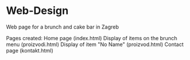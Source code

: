 # Web-Design
Web page for a brunch and cake bar in Zagreb

Pages created:
  Home page (index.html)
  Display of items on the brunch menu (proizvodi.html)
  Display of item "No Name" (proizvod.html)
  Contact page (kontakt.html)
